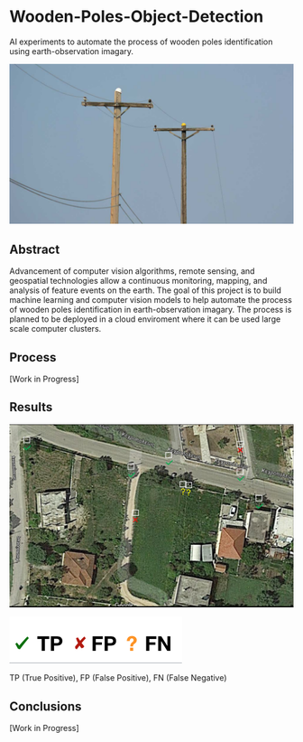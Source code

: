 # Wooden-Poles-Object-Detection

AI experiments to automate the process of wooden poles identification using earth-observation imagary.

![wooden-poles](./images/wooden-pole.jpg)

## Abstract

Advancement of computer vision algorithms, remote sensing, and geospatial technologies allow a continuous monitoring, mapping, and analysis of feature events on the earth. The goal of this project is to build machine learning and computer vision models to help automate the process of wooden poles identification in earth-observation imagary. The process is planned to be deployed in a cloud enviroment where it can be used large scale computer clusters.

## Process

[Work in Progress]

## Results

![results-demo](./images/demo-results.jpg)

![legend](./images/legend.png)

TP (True Positive), FP (False Positive), FN (False Negative)

## Conclusions

[Work in Progress]
